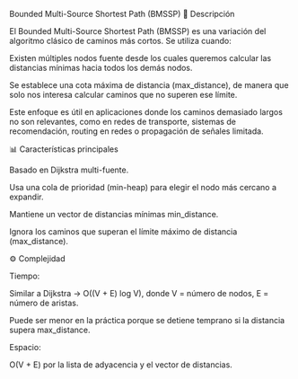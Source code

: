 Bounded Multi-Source Shortest Path (BMSSP)
📌 Descripción

El Bounded Multi-Source Shortest Path (BMSSP) es una variación del algoritmo clásico de caminos más cortos.
Se utiliza cuando:

Existen múltiples nodos fuente desde los cuales queremos calcular las distancias mínimas hacia todos los demás nodos.

Se establece una cota máxima de distancia (max_distance), de manera que solo nos interesa calcular caminos que no superen ese límite.

Este enfoque es útil en aplicaciones donde los caminos demasiado largos no son relevantes, como en redes de transporte, sistemas de recomendación, routing en redes o propagación de señales limitada.

📊 Características principales

Basado en Dijkstra multi-fuente.

Usa una cola de prioridad (min-heap) para elegir el nodo más cercano a expandir.

Mantiene un vector de distancias mínimas min_distance.

Ignora los caminos que superan el límite máximo de distancia (max_distance).

⚙️ Complejidad

Tiempo:

Similar a Dijkstra → O((V + E) log V), donde V = número de nodos, E = número de aristas.

Puede ser menor en la práctica porque se detiene temprano si la distancia supera max_distance.

Espacio:

O(V + E) por la lista de adyacencia y el vector de distancias.
